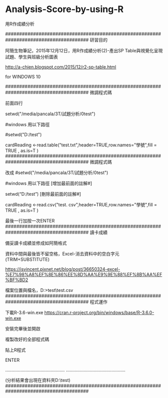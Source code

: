 # Analysis-Score-by-using-R

用R作成績分析


######################################################################################
研習目的

阿簡生物筆記，2015年12月12日，用R作成績分析(2)-產出SP Table與視覺化呈現試題、學生與班級分析圖表

http://a-chien.blogspot.com/2015/12/r2-sp-table.html

for WINDOWS 10

######################################################################################
微調程式碼

前面四行

setwd("/media/pancala/3T/試題分析/0test")

#windows 用以下路徑

#setwd("D:/test")  

cardReading <-read.table("test.txt",header=TRUE,row.names="學號",fill = TRUE , as.is=T )
######################################################################################
微調程式碼

改成
#setwd("/media/pancala/3T/試題分析/0test")

#windows 用以下路徑 [增加最前面的註解#] 

setwd(“D:/test”) [刪除最前面的註解#]  

cardReading <-read.csv("test. csv",header=TRUE,row.names="學號",fill = TRUE , as.is=T )

最後一行加按一次ENTER
######################################################################################
讀卡成績

備妥讀卡成績並修成如阿簡格式

資料中間與最後皆不留空格，Excel-消去資料中的空白字元(TRIM+SUBSTITUTE)

https://isvincent.pixnet.net/blog/post/36650324-excel-%E7%98%A8%EF%8E%86%EE%8D%AA%E9%9E%88%EF%8B%AA%EF%BF%BD2

檔案位置與檔名，D:\>test\test.csv
######################################################################################
程式運作

下載R-3.6-win.exe
https://cran.r-project.org/bin/windows/base/R-3.6.0-win.exe

安裝完畢後並開啟

複製改好的全部程式碼

貼上R程式

ENTER

………………………………………..
………………………………………..

(分析結果會出現在資料夾D:\test)
######################################################################################
